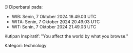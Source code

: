 ⏰ Diperbarui pada:
- WIB: Senin, 7 Oktober 2024 19.49.03 UTC
- WITA: Senin, 7 Oktober 2024 20.49.03 UTC
- WIT: Senin, 7 Oktober 2024 21.49.03 UTC

Kutipan Inspiratif:
"You affect the world by what you browse."


Kategori: technology

